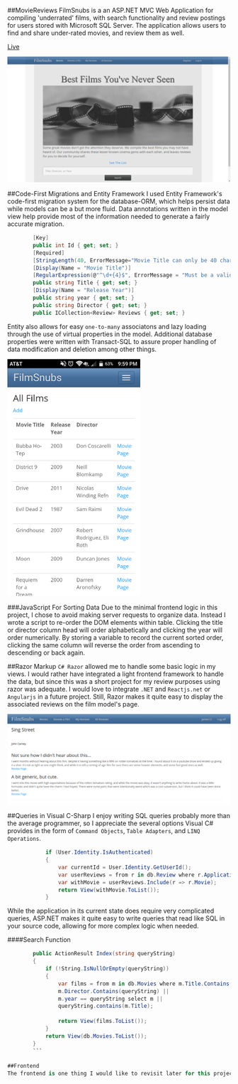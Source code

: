 

##MovieReviews
FilmSnubs is a an ASP.NET MVC Web Application for compiling 'underrated' films, with search functionality and review postings for users stored with Microsoft SQL Server. The application allows users to find and share under-rated movies, and review them as well. 

[Live](http://filmsnubs.apphb.com/home)

![home image](FS.png)

##Code-First Migrations and Entity Framework
I used Entity Framework's code-first migration system for the database-ORM, which helps persist data while models can be a but more fluid. Data annotations written in the model view help provide most of the information needed to generate a fairly accurate migration. 

```C#
        [Key]
        public int Id { get; set; }
        [Required]
        [StringLength(40, ErrorMessage="Movie Title can only be 40 characters")]
        [Display(Name = "Movie Title")]
        [RegularExpression(@"^\d+{4}$", ErrorMessage = "Must be a valid year")]
        public string Title { get; set; }
        [Display(Name = "Release Year")]
        public string year { get; set; }
        public string Director { get; set; }
        public ICollection<Review> Reviews { get; set; }
 ```
Entity also allows for easy `one-to-many` associatons and lazy loading through the use of virtual properties in the model. Additional database properties were written with Transact-SQL to assure proper handling of data modification and deletion among other things. 

<img src="./Screenshot_20170302-215915.png" width="300px" height="auto"/>

###JavaScript For Sorting Data
Due to the minimal frontend logic in this project, I chose to avoid making server requests to organize data. Instead I wrote a script to re-order the DOM elements within table. Clicking the title or director column head will order alphabetically and clicking the year will order numerically. By storing a variable to record the current sorted order, clicking the same column will reverse the order from ascending to descending or back again. 

##Razor Markup
`C# Razor` allowed me to handle some basic logic in my views. I would rather have integrated a light frontend framework to handle the data, but since this was a short project for my review purposes using razor was adequate. I would love to integrate `.NET` and `Reactjs.net` or `Angularjs` in a future project. Still, Razor makes it quite easy to display the associated reviews on the film model's page. 

![screenshot](FilmSnub2.png)

##Queries in Visual C-Sharp
I enjoy writing SQL queries probably more than the average programmer, so I appreciate the several options Visual C# provides in the form of `Command Objects`, `Table Adapters`, and `LINQ Operations`. 
```C#
            if (User.Identity.IsAuthenticated)
            {
                var currentId = User.Identity.GetUserId();
                var userReviews = from r in db.Review where r.ApplicationUserId == currentId select r;
                var withMovie = userReviews.Include(r => r.Movie);
                return View(withMovie.ToList());
            }
  ```
While the application in its current state does require very complicated queries, ASP.NET makes it quite easy to write queries that read like SQL in your source code, allowing for more complex logic when needed. 

####Search Function
```C#
        public ActionResult Index(string queryString)
        {
            if (!String.IsNullOrEmpty(queryString))
            {
                var films = from m in db.Movies where m.Title.Contains(queryString) ||
                m.Director.Contains(queryString) || 
                m.year == queryString select m ||
                queryString.contains(m.Title);
                
                return View(films.ToList());
            }
            return View(db.Movies.ToList());
        }
        ```

##Frontend
The frontend is one thing I would like to revisit later for this project. As of now it is very minimal, with mostly HTML/CSS and a bit of jQuery to handle data re-organization. I just enjoy the limitless opportunities to integrate different technologies and find new development experiences all the time, and would love to utilize AngularJS or a similar library with ASP.NET.
